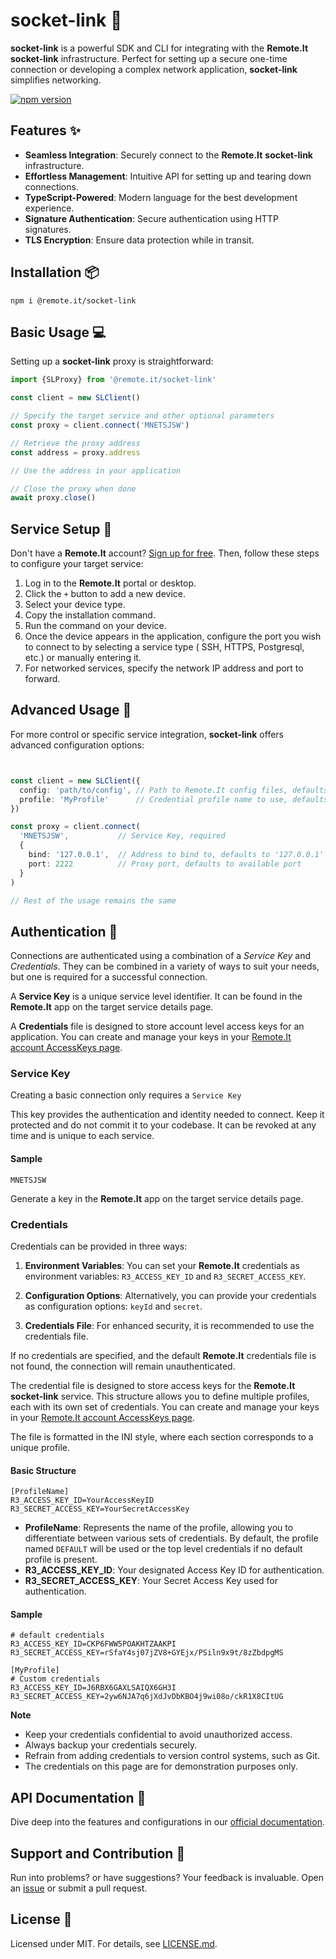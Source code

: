 # socket-link :link:

**socket-link** is a powerful SDK and CLI for integrating with the **Remote.It** **socket-link** infrastructure. Perfect
for setting up a secure one-time connection or developing a complex network application, **socket-link** simplifies
networking.

[![npm version](https://badge.fury.io/js/%40remote.it%2Fsocket-link.svg)](https://www.npmjs.com/package/@remote.it/socket-link)

## Features :sparkles:

- **Seamless Integration**: Securely connect to the **Remote.It** **socket-link** infrastructure.
- **Effortless Management**: Intuitive API for setting up and tearing down connections.
- **TypeScript-Powered**: Modern language for the best development experience.
- **Signature Authentication**: Secure authentication using HTTP signatures.
- **TLS Encryption**: Ensure data protection while in transit.

## Installation :package:

```shell
npm i @remote.it/socket-link
```

## Basic Usage :computer:

Setting up a **socket-link** proxy is straightforward:

```typescript
import {SLProxy} from '@remote.it/socket-link'

const client = new SLClient()

// Specify the target service and other optional parameters
const proxy = client.connect('MNETSJSW')

// Retrieve the proxy address
const address = proxy.address

// Use the address in your application

// Close the proxy when done
await proxy.close()
```

## Service Setup :dart:

Don't have a **Remote.It** account? [Sign up for free](https://app.**Remote.It**/#/sign-up). Then, follow these steps to
configure your target service:

1. Log in to the **Remote.It** portal or desktop.
2. Click the `+` button to add a new device.
3. Select your device type.
4. Copy the installation command.
5. Run the command on your device.
6. Once the device appears in the application, configure the port you wish to connect to by selecting a service type (
   SSH,
   HTTPS, Postgresql, etc.) or manually entering it.
7. For networked services, specify the network IP address and port to forward.

## Advanced Usage :wrench:

For more control or specific service integration, **socket-link** offers advanced configuration options:

```typescript


const client = new SLClient({
  config: 'path/to/config', // Path to Remote.It config files, defaults to ~/.remoteit
  profile: 'MyProfile'      // Credential profile name to use, defaults to 'DEFAULT'
})

const proxy = client.connect(
  'MNETSJSW',           // Service Key, required
  {
    bind: '127.0.0.1',  // Address to bind to, defaults to '127.0.0.1'
    port: 2222          // Proxy port, defaults to available port
  }
)

// Rest of the usage remains the same
```

## Authentication :key:

Connections are authenticated using a combination of a _Service Key_ and _Credentials_. They can be combined in a
variety of ways to suit your needs, but one is required for a successful connection.

A **Service Key** is a unique service level identifier. It can be found in the **Remote.It** app on the target service
details page.

A **Credentials** file is designed to store account level access keys for an application. You can create and manage your
keys in your [Remote.It account AccessKeys page](https://link.remote.it/credentials).

### Service Key

Creating a basic connection only requires a `Service Key`

This key provides the authentication and identity needed to connect. Keep it protected and do not commit it to your
codebase. It can be revoked at any time and is unique to each service.

#### Sample

```
MNETSJSW
```

Generate a key in the **Remote.It** app on the target service details page.

### Credentials

Credentials can be provided in three ways:

1. **Environment Variables**: You can set your **Remote.It** credentials as environment variables: `R3_ACCESS_KEY_ID`
   and `R3_SECRET_ACCESS_KEY`.

2. **Configuration Options**: Alternatively, you can provide your credentials as configuration options: `keyId`
   and `secret`.

3. **Credentials File**: For enhanced security, it is recommended to use the credentials file.

If no credentials are specified, and the default **Remote.It** credentials file is not found, the connection will remain
unauthenticated.

The credential file is designed to store access keys for the **Remote.It** **socket-link** service. This structure
allows you
to define multiple profiles, each with its own set of credentials. You can create and manage your keys in
your [Remote.It account AccessKeys page](https://link.remote.it/credentials).

The file is formatted in the INI style, where each section corresponds to a unique profile.

#### Basic Structure

```credentials
[ProfileName]
R3_ACCESS_KEY_ID=YourAccessKeyID
R3_SECRET_ACCESS_KEY=YourSecretAccessKey
```

- **ProfileName**: Represents the name of the profile, allowing you to differentiate between various sets of
  credentials. By default, the profile named `DEFAULT` will be used or the top level credentials if no default profile
  is present.
- **R3_ACCESS_KEY_ID**: Your designated Access Key ID for authentication.
- **R3_SECRET_ACCESS_KEY**: Your Secret Access Key used for authentication.

#### Sample

```credentials
# default credentials
R3_ACCESS_KEY_ID=CKP6FWW5POAKHTZAAKPI
R3_SECRET_ACCESS_KEY=rSfaY4sj07jZV8+GYEjx/PSiln9x9t/8zZbdpgMS

[MyProfile]
# Custom credentials
R3_ACCESS_KEY_ID=J6RBX6GAXLSAIQX6GH3I
R3_SECRET_ACCESS_KEY=2yw6NJA7q6jXdJvDbKBO4j9wi08o/ckR1X8CItUG
```

**Note**

- Keep your credentials confidential to avoid unauthorized access.
- Always backup your credentials securely.
- Refrain from adding credentials to version control systems, such as Git.
- The credentials on this page are for demonstration purposes only.

## API Documentation :book:

Dive deep into the features and configurations in
our [official documentation](https://github.com/remoteit/socket-link.js).

## Support and Contribution :raising_hand:

Run into problems? or have suggestions? Your feedback is invaluable. Open
an [issue](https://github.com/remoteit/socket-link.js/issues) or submit a pull request.

## License :page_facing_up:

Licensed under MIT. For details, see [LICENSE.md](LICENSE.md).
